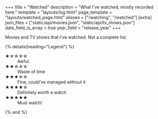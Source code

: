 +++
title = "Watched"
description = "What I've watched, mostly recorded here."
template = "layouts/log.html"
page_template = "layouts/watched_page.html"
aliases = ["/watching", "/watched"]
[extra]
json_files = ["static/api/movies.json", "static/api/tv_shows.json"]
date_field_is_array = true
year_field = "release_year"
+++

Movies and TV shows that I've watched. Not a complete list.

{% details(heading="Legend") %}

  <dl class="review__rating">
    <dt aria-label="1 out of 5 stars">★☆☆☆☆</dt>
    <dd>Awful.</dd>
    <dt aria-label="2 out of 5 stars">★★☆☆☆</dt>
    <dd>Waste of time</dd>
    <dt aria-label="3 out of 5 stars">★★★☆☆</dt>
    <dd>Fine, could've managed without it</dd>
    <dt aria-label="4 out of 5 stars">★★★★☆</dt>
    <dd>Definitely worth a watch</dd>
    <dt aria-label="5 out of 5 stars">★★★★★</dt>
    <dd>Must watch!</dd>
  </dl>
{% end %}
